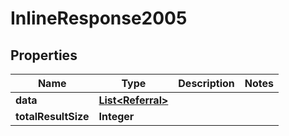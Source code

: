 
# InlineResponse2005

## Properties
Name | Type | Description | Notes
------------ | ------------- | ------------- | -------------
**data** | [**List&lt;Referral&gt;**](Referral.md) |  | 
**totalResultSize** | **Integer** |  | 




